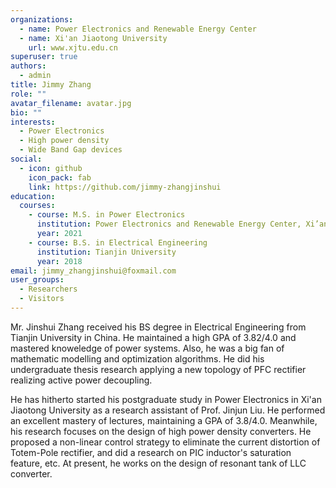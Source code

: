 ```yaml
---
organizations:
  - name: Power Electronics and Renewable Energy Center
  - name: Xi'an Jiaotong University
    url: www.xjtu.edu.cn
superuser: true
authors:
  - admin
title: Jimmy Zhang
role: ""
avatar_filename: avatar.jpg
bio: ""
interests:
  - Power Electronics
  - High power density
  - Wide Band Gap devices
social:
  - icon: github
    icon_pack: fab
    link: https://github.com/jimmy-zhangjinshui
education:
  courses:
    - course: M.S. in Power Electronics
      institution: Power Electronics and Renewable Energy Center, Xi’an Jiaotong University
      year: 2021
    - course: B.S. in Electrical Engineering
      institution: Tianjin University
      year: 2018
email: jimmy_zhangjinshui@foxmail.com
user_groups:
  - Researchers
  - Visitors
---
```

Mr. Jinshui Zhang received his BS degree in Electrical Engineering from Tianjin University in China. He maintained a high GPA of 3.82/4.0 and mastered knoweledge of power systems. Also, he was a big fan of mathematic modelling and optimization algorithms. He did his undergraduate thesis research applying a new topology of PFC rectifier realizing active power decoupling. 

He has hitherto started his postgraduate study in Power Electronics in Xi'an Jiaotong University as a research assistant of Prof. Jinjun Liu. He performed an excellent mastery of lectures, maintaining a GPA of 3.8/4.0. Meanwhile, his research focuses on the design of high power density converters. He proposed a non-linear control strategy to eliminate the current distortion of Totem-Pole rectifier, and did a research on PIC inductor's saturation feature, etc. At present, he works on the design of resonant tank of LLC converter. 







